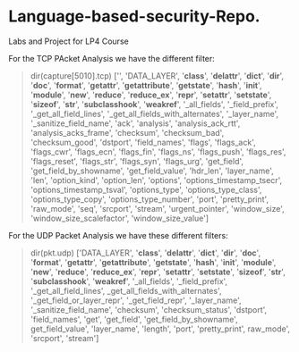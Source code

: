 # Language-based-security-Repo.
Labs and Project for LP4 Course


For the TCP PAcket Analysis we have the different filter:
 > dir(capture[5010].tcp)
 > ['', 'DATA_LAYER', '__class__', '__delattr__', '__dict__', '__dir__', '__doc__', '__format__', '__getattr__', '__getattribute__', '__getstate__', '__hash__', '__init__', '__module__', '__new__', '__reduce__', '__reduce_ex__', '__repr__', '__setattr__', '__setstate__', '__sizeof__', '__str__', '__subclasshook__', '__weakref__', '_all_fields', '_field_prefix', '_get_all_field_lines', '_get_all_fields_with_alternates', '_layer_name', '_sanitize_field_name', 'ack', 'analysis', 'analysis_ack_rtt', 'analysis_acks_frame', 'checksum', 'checksum_bad', 'checksum_good', 'dstport', 'field_names', 'flags', 'flags_ack', 'flags_cwr', 'flags_ecn', 'flags_fin', 'flags_ns', 'flags_push', 'flags_res', 'flags_reset', 'flags_str', 'flags_syn', 'flags_urg', 'get_field', 'get_field_by_showname', 'get_field_value', 'hdr_len', 'layer_name', 'len', 'option_kind', 'option_len', 'options', 'options_timestamp_tsecr', 'options_timestamp_tsval', 'options_type', 'options_type_class', 'options_type_copy', 'options_type_number', 'port', 'pretty_print', 'raw_mode', 'seq', 'srcport', 'stream', 'urgent_pointer', 'window_size', 'window_size_scalefactor', 'window_size_value']


For the UDP Packet Analysis we have these different filters:
> dir(pkt.udp)
> ['DATA_LAYER', '__class__', '__delattr__', '__dict__', '__dir__', '__doc__', '__format__', '__getattr__', '__getattribute__', '__getstate__', '__hash__', '__init__', '__module__', '__new__', '__reduce__', '__reduce_ex__', '__repr__', '__setattr__', '__setstate__', '__sizeof__', '__str__', '__subclasshook__', '__weakref__', '_all_fields', '_field_prefix', '_get_all_field_lines', _get_all_fields_with_alternates', '_get_field_or_layer_repr', '_get_field_repr', '_layer_name', '_sanitize_field_name', 'checksum', 'checksum_status', 'dstport', 'field_names', 'get', 'get_field', 'get_field_by_showname', get_field_value', 'layer_name', 'length', 'port', 'pretty_print', raw_mode', 'srcport', 'stream']
